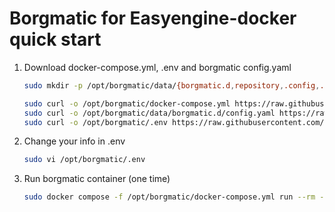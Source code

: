 # Borgmatic for Easyengine-docker quick start 
1. Download docker-compose.yml, .env and borgmatic config.yaml

    ```bash
    sudo mkdir -p /opt/borgmatic/data/{borgmatic.d,repository,.config,.ssh,.cache}

    sudo curl -o /opt/borgmatic/docker-compose.yml https://raw.githubusercontent.com/dinhngocdung/easyengine-docker-stack/refs/heads/main/borgmatic/docker-compose.yml
    sudo curl -o /opt/borgmatic/data/borgmatic.d/config.yaml https://raw.githubusercontent.com/dinhngocdung/easyengine-docker-stack/refs/heads/main/borgmatic/data/borgmatic.d/config.yaml
    sudo curl -o /opt/borgmatic/.env https://raw.githubusercontent.com/dinhngocdung/easyengine-docker-stack/refs/heads/main/borgmatic/.env
    ```

2.  Change your info in .env 
    ```bash
    sudo vi /opt/borgmatic/.env
    ```

3. Run borgmatic container (one time)
    ```bash
    sudo docker compose -f /opt/borgmatic/docker-compose.yml run --rm --entrypoint bash borgmatic
    ```
